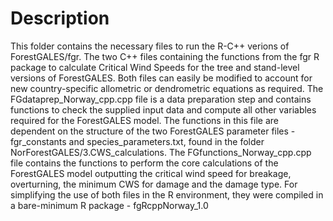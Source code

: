 # Description

This folder contains the necessary files to run the R-C++ verions of ForestGALES/fgr.
The two C++ files containing the functions from the fgr R package to calculate Critical Wind Speeds for the tree and stand-level versions of ForestGALES. Both files can easily be modified to account for new country-specific allometric or dendrometric equations as required. The FGdataprep_Norway_cpp.cpp file is a data preparation step and contains functions to check the supplied input data and compute all other variables required for the ForestGALES model. The functions in this file are dependent on the structure of the two ForestGALES parameter files - fgr_constants and species_parameters.txt, found in the folder NorForestGALES/3.CWS_calculations. The FGfunctions_Norway_cpp.cpp file contains the functions to perform the core calculations of the ForestGALES model outputting the critical wind speed for breakage, overturning,
the minimum CWS for damage and the damage type.
For simplifying the use of both files in the R environment, they were compiled in a bare-minimum R package - fgRcppNorway_1.0

